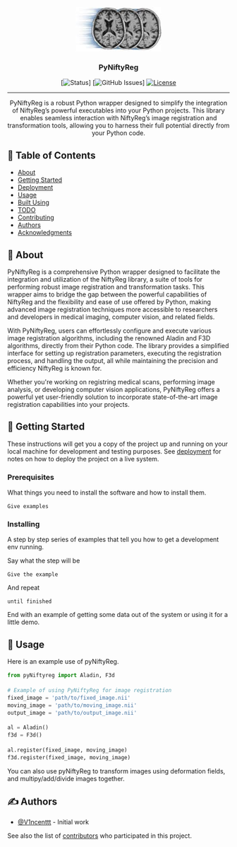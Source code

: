 <p align="center">
  <a href="" rel="noopener">
 <img height=100px src="img/niftyreg.jpg" alt="Project logo"></a>
</p>

<h3 align="center">PyNiftyReg</h3>

<div align="center">

[![Status](https://img.shields.io/badge/status-active-success.svg)]
[![GitHub Issues](https://img.shields.io/github/issues/V1ncenttt/pyniftyreg)]
[![License](https://img.shields.io/github/license/V1ncenttt/pyniftyreg)](/LICENSE)

</div>

---

<p align="center"> PyNiftyReg is a robust Python wrapper designed to simplify the integration of NiftyReg’s powerful executables into your Python projects. This library enables seamless interaction with NiftyReg’s image registration and transformation tools, allowing you to harness their full potential directly from your Python code.
    <br> 
</p>

## 📝 Table of Contents

- [About](#about)
- [Getting Started](#getting_started)
- [Deployment](#deployment)
- [Usage](#usage)
- [Built Using](#built_using)
- [TODO](../TODO.md)
- [Contributing](../CONTRIBUTING.md)
- [Authors](#authors)
- [Acknowledgments](#acknowledgement)

## 🧐 About <a name = "about"></a>

PyNiftyReg is a comprehensive Python wrapper designed to facilitate the integration and utilization of the NiftyReg library, a suite of tools for performing robust image registration and transformation tasks. This wrapper aims to bridge the gap between the powerful capabilities of NiftyReg and the flexibility and ease of use offered by Python, making advanced image registration techniques more accessible to researchers and developers in medical imaging, computer vision, and related fields.

With PyNiftyReg, users can effortlessly configure and execute various image registration algorithms, including the renowned Aladin and F3D algorithms, directly from their Python code. The library provides a simplified interface for setting up registration parameters, executing the registration process, and handling the output, all while maintaining the precision and efficiency NiftyReg is known for.

Whether you're working on registring medical scans, performing image analysis, or developing computer vision applications, PyNiftyReg offers a powerful yet user-friendly solution to incorporate state-of-the-art image registration capabilities into your projects.

## 🏁 Getting Started <a name = "getting_started"></a>

These instructions will get you a copy of the project up and running on your local machine for development and testing purposes. See [deployment](#deployment) for notes on how to deploy the project on a live system.

### Prerequisites

What things you need to install the software and how to install them.

```
Give examples
```

### Installing

A step by step series of examples that tell you how to get a development env running.

Say what the step will be

```
Give the example
```

And repeat

```
until finished
```

End with an example of getting some data out of the system or using it for a little demo.


## 🎈 Usage <a name="usage"></a>

Here is an example use of pyNiftyReg.

```python 
from pyNiftyreg import Aladin, F3d

# Example of using PyNiftyReg for image registration
fixed_image = 'path/to/fixed_image.nii'
moving_image = 'path/to/moving_image.nii'
output_image = 'path/to/output_image.nii'

al = Aladin()
f3d = F3d()

al.register(fixed_image, moving_image)
f3d.register(fixed_image, moving_image)
```
You can also use pyNiftyReg to transform images using deformation fields, and multipy/add/divide images together.
## ✍️ Authors <a name = "authors"></a>

- [@V1ncenttt](https://github.com/V1ncenttt) - Initial work

See also the list of [contributors](https://github.com/V1ncenttt/cmic_registeration/contributors) who participated in this project.


